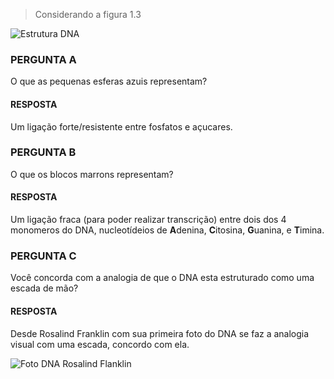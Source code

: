 > Considerando a figura 1.3

![Estrutura DNA](https://pbs.twimg.com/media/D5po2QHXoAAkGfd?format=jpg&name=medium)

### PERGUNTA A

O que as pequenas esferas azuis representam?

#### RESPOSTA

Um ligação forte/resistente entre fosfatos e açucares.

### PERGUNTA B

O que os blocos marrons representam?

#### RESPOSTA

Um ligação fraca (para poder realizar transcrição) entre dois dos 4 monomeros do DNA, nucleotídeios de **A**denina, **C**itosina, **G**uanina, e **T**imina.

### PERGUNTA C

Você concorda com a analogia de que o DNA esta estruturado como uma escada de mão? 

#### RESPOSTA

Desde Rosalind Franklin com sua primeira foto do DNA se faz a analogia visual com uma escada, concordo com ela.

![Foto DNA Rosalind Flanklin](https://encrypted-tbn0.gstatic.com/images?q=tbn%3AANd9GcT112mYsoraec0Zzzee9NY3g6c8mhjFXxi5q16ePx6orhOKEcE3)
